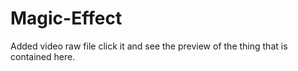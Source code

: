 # Magic-Effect
Added video raw file click it and see the preview of the thing that is contained here.
